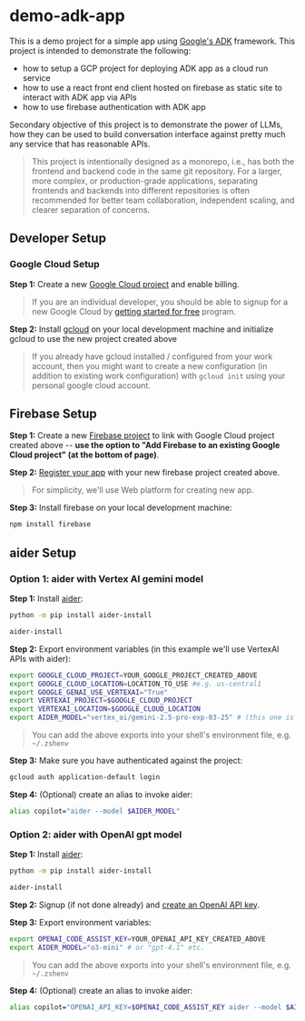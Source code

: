 # demo-adk-app

This is a demo project for a simple app using [Google's ADK](https://google.github.io/adk-docs/) framework. This project is intended to demonstrate the following:

* how to setup a GCP project for deploying ADK app as a cloud run service
* how to use a react front end client hosted on firebase as static site to interact with ADK app via APIs
* how to use firebase authentication with ADK app

Secondary objective of this project is to demonstrate the power of LLMs, how they can be used to build conversation interface against pretty much any service that has reasonable APIs.

> This project is intentionally designed as a monorepo, i.e., has both the frontend and backend code in the same git repository. For a larger, more complex, or production-grade applications, separating frontends and backends into different repositories is often recommended for better team collaboration, independent scaling, and clearer separation of concerns.

## Developer Setup

### Google Cloud Setup

**Step 1:** Create a new [Google Cloud project](https://cloud.google.com/resource-manager/docs/creating-managing-projects) and enable billing.

> If you are an individual developer, you should be able to signup for a new Google Cloud by [getting started for free](https://cloud.google.com/free) program.

**Step 2:** Install [gcloud](https://cloud.google.com/sdk/docs/install) on your local development machine and initialize gcloud to use the new project created above

> If you already have gcloud installed / configured from your work account, then you might want to create a new configuration (in addition to existing work configuration) with `gcloud init` using your personal google cloud account.

## Firebase Setup

**Step 1:** Create a new [Firebase project](https://firebase.google.com/docs/web/setup#create-project) to link with Google Cloud project created above -- **use the option to "Add Firebase to an existing Google Cloud project" (at the bottom of page)**.

**Step 2:** [Register your app](https://firebase.google.com/docs/web/setup#register-app) with your new firebase project created above.

> For simplicity, we'll use Web platform for creating new app.

**Step 3:** Install firebase on your local development machine:

```bash
npm install firebase
```

## aider Setup

### Option 1: aider with Vertex AI gemini model

**Step 1:** Install [aider](https://aider.chat/):

```bash
python -m pip install aider-install

aider-install
```

**Step 2:** Export environment variables (in this example we'll use VertexAI APIs with aider):

```bash
export GOOGLE_CLOUD_PROJECT=YOUR_GOOGLE_PROJECT_CREATED_ABOVE
export GOOGLE_CLOUD_LOCATION=LOCATION_TO_USE #e.g. us-central1
export GOOGLE_GENAI_USE_VERTEXAI="True"
export VERTEXAI_PROJECT=$GOOGLE_CLOUD_PROJECT
export VERTEXAI_LOCATION=$GOOGLE_CLOUD_LOCATION
export AIDER_MODEL="vertex_ai/gemini-2.5-pro-exp-03-25" # (this one is free because it's experimental)
```

> You can add the above exports into your shell's environment file, e.g. `~/.zshenv`

**Step 3:** Make sure you have authenticated against the project:

```bash
gcloud auth application-default login
```

**Step 4:** (Optional) create an alias to invoke aider:

```bash
alias copilot="aider --model $AIDER_MODEL"
```

### Option 2: aider with OpenAI gpt model

**Step 1:** Install [aider](https://aider.chat/):

```bash
python -m pip install aider-install

aider-install
```

**Step 2:** Signup (if not done already) and [create an OpenAI API key](https://platform.openai.com/api-keys).

**Step 3:** Export environment variables:

```bash
export OPENAI_CODE_ASSIST_KEY=YOUR_OPENAI_API_KEY_CREATED_ABOVE
export AIDER_MODEL="o3-mini" # or "gpt-4.1" etc.
```

> You can add the above exports into your shell's environment file, e.g. `~/.zshenv`

**Step 4:** (Optional) create an alias to invoke aider:

```bash
alias copilot="OPENAI_API_KEY=$OPENAI_CODE_ASSIST_KEY aider --model $AIDER_MODEL"
```
